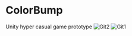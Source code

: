 # ColorBump
Unity hyper casual game prototype
![Git2](https://user-images.githubusercontent.com/74328948/137327959-f98731a1-514c-4115-b35f-a8786895c141.gif)
![Git1](https://user-images.githubusercontent.com/74328948/137328012-8f9bbcce-5b42-4fb9-93c7-25ca181d98b6.gif)
